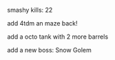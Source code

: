 smashy kills: 22

add 4tdm an maze back!

add a octo tank with 2 more barrels

add a new boss: Snow Golem